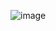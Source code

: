 ![image](https://github.com/Alahnah/credit-risk-classification/assets/132726623/8edd6ebb-e66b-4eb4-beb9-37d1c7b3cf8c)







